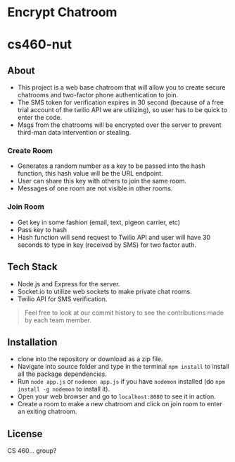 # Encrypt Chatroom
# cs460-nut

## About
- This project is a web base chatroom that will allow you to create secure chatrooms and two-factor phone authentication to join.
- The SMS token for verification expires in 30 second (because of a free trial account of the twilio API we are utilizing), so user has to be quick to enter the code.
- Msgs from the chatrooms will be encrypted over the server to prevent third-man data intervention or stealing.

### Create Room
- Generates a random number as a key to be passed into the hash function, this hash value will be the URL endpoint.
- User can share this key with others to join the same room.
- Messages of one room are not visible in other rooms.

### Join Room
- Get key in some fashion (email, text, pigeon carrier, etc)
- Pass key to hash
- Hash function will send request to Twilio API and user will have 30 seconds to type in key (received by SMS) for two factor auth.

## Tech Stack
- Node.js and Express for the server.
- Socket.io to utilize web sockets to make private chat rooms.
- Twilio API for SMS verification.

> Feel free to look at our commit history to see the contributions made by each team member.

## Installation
- clone into the repository or download as a zip file.
- Navigate into source folder and type in the terminal ```npm install``` to install all the package dependencies.
- Run ```node app.js``` or ```nodemon app.js``` if you have ```nodemon``` installed (do ```npm install -g nodemon``` to install it).
- Open your web browser and go to ```localhost:8080``` to see it in action.
- Create a room to make a new chatroom and click on join room to enter an exiting chatroom.

## License
CS 460... group?
